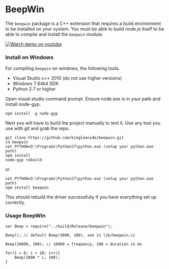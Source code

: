 BeepWin
========

The `beepwin` package is a C++ extension that requires a build environment to be installed on your system. You must be able to build node.js itself to be able to compile and install the `beepwin` module.


[![Watch demo on youtube](https://mbch.guide/wp-content/uploads/youtubepng.png)](https://www.youtube.com/watch?v=sC2qlDQf3Tw)

### Install on Windows

For compiling `beepwin` on windows, the following tools.

* Visual Studio c++ 2010 (do not use higher versions)
* Windows 7 64bit SDK
* Python 2.7 or higher

Open visual studio command prompt. Ensure node.exe is in your path and install node-gyp.

```
npm install -g node-gyp
```

Next you will have to build the project manually to test it. Use any tool you use with git and grab the repo.

```
git clone https://github.com/kingleonide/beepwin.git
cd beepwin
set PYTHON=D:\Programs\Python27\python.exe (setup your python.exe path)
npm install
node-gyp rebuild
```

or

```
set PYTHON=D:\Programs\Python27\python.exe (setup your python.exe path)
npm install beepwin
```

This should rebuild the driver successfully if you have everything set up correctly.

### Usage BeepWin

```
var Beep = require("../build/Release/beepwin");

Beep(); // default Beep(3000, 100), see in lib/beepwin.cc

Beep(10000, 100); // 10000 = frequency, 100 = duration in ms

for(i = 0; i < 10; i++){
	Beep(1000 * i, 100);
}
```
